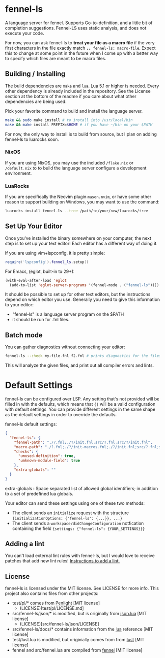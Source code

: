 # fennel-ls
A language server for fennel.
Supports Go-to-definition, and a little bit of completion suggestions.
Fennel-LS uses static analysis, and does not execute your code.

For now, you can ask fennel-ls to **treat your file as a macro file** if the very first characters in the file exactly match `;; fennel-ls: macro-file`. Expect this to change at some point in the future when I come up with a better way to specify which files are meant to be macro files.

## Building / Installing
The build dependencies are `make` and `lua`. Lua 5.1 or higher is needed. Every other dependency is already included in the repository. See the License section at the bottom of the readme if you care about what other dependencies are being used.

Pick your favorite command to build and install the language server.

```sh
make && sudo make install # to install into /usr/local/bin
make && make install PREFIX=$HOME # if you have ~/bin on your $PATH
```

For now, the only way to install is to build from source, but I plan on adding fennel-ls to luarocks soon.

### NixOS

If you are using NixOS, you may use the included `/flake.nix` or `/default.nix`
to to build the language server configure a development environment.

### LuaRocks

If you are specifically the Neovim plugin `mason.nvim`, or have some other
reason to support building on Windows, you may want to use the command:
```sh
luarocks install fennel-ls --tree /path/to/your/new/luarocks/tree
```

## Set Up Your Editor

Once you've installed the binary somewhere on your computer, the next step is to set up your text editor! Each editor has a different way of doing it.

If you are using vim+lspconfig, it is pretty simple:
```lua
require('lspconfig').fennel_ls.setup()
```

For Emacs, (eglot, built-in to 29+):
```lisp
(with-eval-after-load 'eglot
  (add-to-list 'eglot-server-programs '(fennel-mode . ("fennel-ls"))))
```

It should be possible to set up for other text editors, but the instructions depend on which editor you use.
Generally you need to give this information to your editor:
* "fennel-ls" is a language server program on the $PATH
* it should be run for .fnl files.

## Batch mode

You can gather diagnostics without connecting your editor:

```sh
fennel-ls --check my-file.fnl f2.fnl # prints diagnostics for the files given
```

This will analyze the given files, and print out all compiler errors and lints.

# Default Settings

fennel-ls can be configured over LSP. Any setting that's not provided will be filled in with the defaults, which means that `{}` will be a valid configuration with default settings. You can provide different settings in the same shape as the default settings in order to override the defaults.

fennel-ls default settings:
```json
{
  "fennel-ls": {
    "fennel-path": "./?.fnl;./?/init.fnl;src/?.fnl;src/?/init.fnl",
    "macro-path": "./?.fnl;./?/init-macros.fnl;./?/init.fnl;src/?.fnl;src/?/init-macros.fnl;src/?/init.fnl",
    "checks": {
      "unused-definition": true,
      "unknown-module-field": true
    },
    "extra-globals": ""
  }
}
```

extra-globals
: Space separated list of allowed global identifiers; in addition to a set of predefined lua globals.

Your editor can send these settings using one of these two methods:
* The client sends an `initialize` request with the structure `{initializationOptions: {"fennel-ls": {...}}, ...}`
* The client sends a `workspace/didChangeConfiguration` notfication containing the field `{settings: {"fennel-ls": {YOUR_SETTINGS}}}`

## Adding a lint
You can't load external lint rules with fennel-ls, but I would love to receive patches that add new lint rules!
[Instructions to add a lint.](Adding-a-Lint-Rule.md)

## License
fennel-ls is licensed under the MIT license. See LICENSE for more info.
This project also contains files from other projects:
* test/pl/* comes from [Penlight](https://github.com/lunarmodules/Penlight) [MIT license]
  * (LICENSE)[test/pl/LICENSE.md]
* src/fennel-ls/json/* is modified, but is originally from [json.lua](https://github.com/rxi/json.lua) [MIT license]
  * (LICENSE)[src/fennel-ls/json/LICENSE]
* src/fennel-ls/docs/* contains information from the [lua](https://lua.org) reference [MIT license]
* test/lust.lua is modified, but originially comes from from [lust](https://github.com/bjornbytes/lust) [MIT license]
* fennel and src/fennel.lua are compiled from [fennel](https://git.sr.ht/~technomancy/fennel) [MIT license]
